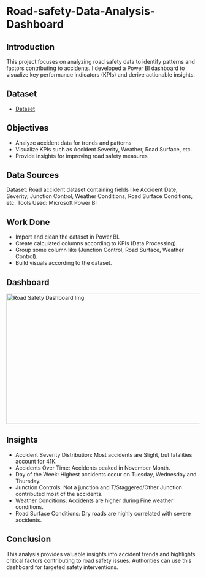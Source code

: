 # Road-safety-Data-Analysis-Dashboard

 ## Introduction
   This project focuses on analyzing road safety data to identify patterns and factors contributing to accidents. I developed a Power BI dashboard to visualize key performance indicators (KPIs) and derive actionable insights.

## Dataset
- <a href="https://github.com/Maz-khan/Road-safety-Data-Analysis-Dashboard/blob/main/Road%20Safety%20Data.pbix">Dataset</a>


 ## Objectives
- Analyze accident data for trends and patterns
- Visualize KPIs such as Accident Severity, Weather, Road Surface, etc.
- Provide insights for improving road safety measures

 ## Data Sources
   Dataset: Road accident dataset containing fields like Accident Date, Severity, Junction Control, Weather Conditions, Road Surface Conditions, etc.
Tools Used: Microsoft Power BI

 ## Work Done
- Import and clean the dataset in Power BI.
- Create calculated columns according to KPIs (Data Processing).
- Group some column like (Junction Control, Road Surface, Weather Control).
- Build visuals according to the dataset.

## Dashboard
<img width="604" height="340" alt="Road Safety Dashboard Img" src="https://github.com/user-attachments/assets/77214fe9-f255-445e-9b18-41dac2055e56" />



 ## Insights
- Accident Severity Distribution: Most accidents are Slight, but fatalities account for 41K.
- Accidents Over Time: Accidents peaked in November Month.
- Day of the Week: Highest accidents occur on Tuesday, Wednesday and Thursday.
- Junction Controls: Not a junction and T/Staggered/Other Junction contributed most of          the accidents.
- Weather Conditions: Accidents are higher during Fine weather conditions.
- Road Surface Conditions: Dry roads are highly correlated with severe accidents.

 ## Conclusion
This analysis provides valuable insights into accident trends and highlights critical factors contributing to road safety issues. Authorities can use this dashboard for targeted safety interventions.

 
